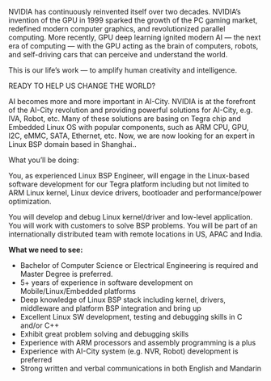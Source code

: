 NVIDIA has continuously reinvented itself over two decades. NVIDIA’s invention of the GPU in 1999 sparked the growth of the PC gaming market, redefined modern computer graphics, and revolutionized parallel computing. More recently, GPU deep learning ignited modern AI — the next era of computing — with the GPU acting as the brain of computers, robots, and self-driving cars that can perceive and understand the world.

This is our life’s work — to amplify human creativity and intelligence.

READY TO HELP US CHANGE THE WORLD?

AI becomes more and more important in AI-City. NVIDIA is at the forefront of the AI-City revolution and providing powerful solutions for AI-City, e.g. IVA, Robot, etc. Many of these solutions are basing on Tegra chip and Embedded Linux OS with popular components, such as ARM CPU, GPU, I2C, eMMC, SATA, Ethernet, etc. Now, we are now looking for an expert in Linux BSP domain based in Shanghai..

What you’ll be doing:

You, as experienced Linux BSP Engineer, will engage in the Linux-based software development for our Tegra platform including but not limited to ARM Linux kernel, Linux device drivers, bootloader and performance/power optimization.

You will develop and debug Linux kernel/driver and low-level application.
You will work with customers to solve BSP problems.
You will be part of an internationally distributed team with remote locations in US, APAC and India.

**What we need to see:**
- Bachelor of Computer Science or Electrical Engineering is required and Master Degree is preferred.
- 5+ years of experience in software development on Mobile/Linux/Embedded platforms
- Deep knowledge of Linux BSP stack including kernel, drivers, middleware and platform BSP integration and bring up
- Excellent Linux SW development, testing and debugging skills in C and/or C++
- Exhibit great problem solving and debugging skills
- Experience with ARM processors and assembly programming is a plus
- Experience with AI-City system (e.g. NVR, Robot) development is preferred
- Strong written and verbal communications in both English and Mandarin
